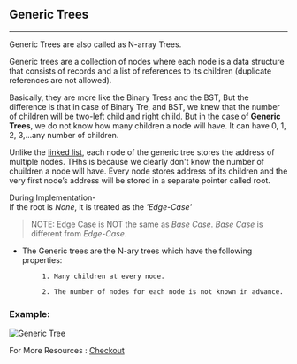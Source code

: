 ## Generic Trees
---
Generic Trees are also called as N-array Trees.

Generic trees are a collection of nodes where each node is a data structure that consists of records and a list of references to its children (duplicate references are not allowed).


Basically, they are more like the Binary Tress and the BST, But the difference is that in case of Binary Tre, and BST, we knew that the number of children will be two-left child and right chiild.
But in the case of **Generic Trees**, we do not know how many children a node will have. It can have 0, 1, 2, 3,...any number of children.

Unlike the [linked list](#), each node of the generic tree stores the address of multiple nodes. THhs is because we clearly don't know the number of chuildren a node will have. Every node stores address of its children and the very first node’s address will be stored in a separate pointer called root.

During Implementation-
<br/>
If the root is *None*, it is treated as the *'Edge-Case'*
>NOTE: Edge Case is NOT the same as *Base Case*. *Base Case* is different from *Edge-Case*.

*  The Generic trees are the N-ary trees which have the following properties: 

            1. Many children at every node.

            2. The number of nodes for each node is not known in advance.

### Example:

![Generic Tree](https://media.geeksforgeeks.org/wp-content/uploads/20190612120758/generic-tree_gfg.png)

For More Resources : [Checkout](https://www.geeksforgeeks.org/generic-treesn-array-trees/)
